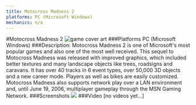 ```yaml
---
title: Motocross Madness 2
platforms: PC (Microsoft Windows)
mechanics: n/a
---
```

#Motocross Madness 2
![game cover art](//images.igdb.com/igdb/image/upload/t_cover_big/q9p7izot9wblns1zqref.jpg "Logo Title Text 1")
###Platforms
PC (Microsoft Windows)
###Description:
Motocross Madness 2 is one of Microsoft's most popular games and also one of the most well received. 
This sequel to Motocross Madness was released with improved graphics, which included better textures and many landscape objects like trees, roadsigns and caravans. It has over 40 tracks in 6 event types, over 50,000 3D objects and a new career mode. Players as well as bikes are easily customized. Motocross Madness also supports network play over a LAN environment and, until June 19, 2006, multiplayer gameplay through the MSN Gaming Network.
###Screenshots
<a target="_blank" href="//images.igdb.com/igdb/image/upload/t_cover_big/mtuku6ivrrfcsjuxzjit.jpg"><img src="//images.igdb.com/igdb/image/upload/t_thumb/mtuku6ivrrfcsjuxzjit.jpg"/></a>
###Video
[no videos yet...]
